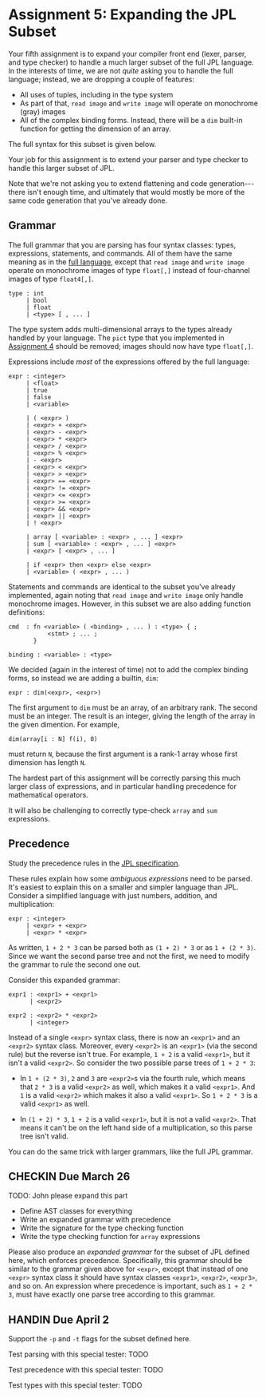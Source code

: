 # Assignment 5: Expanding the JPL Subset

Your fifth assignment is to expand your compiler front end (lexer,
parser, and type checker) to handle a much larger subset of the full
JPL language. In the interests of time, we are not _quite_ asking you
to handle the full language; instead, we are dropping a couple of
features:

- All uses of tuples, including in the type system
- As part of that, `read image` and `write image` will operate on
  monochrome (gray) images
- All of the complex binding forms. Instead, there will be a `dim`
  built-in function for getting the dimension of an array.

The full syntax for this subset is given below.

Your job for this assignment is to extend your parser and type checker
to handle this larger subset of JPL.

Note that we're not asking you to extend flattening and code
generation---there isn't enough time, and ultimately that would mostly
be more of the same code generation that you've already done.

Grammar
-------

The full grammar that you are parsing has four syntax classes: types,
expressions, statements, and commands. All of them have the same
meaning as in the [full language](../spec.md), except that `read
image` and `write image` operate on monochrome images of type
`float[,]` instead of four-channel images of type `float4[,]`.

```
type : int
     | bool
     | float
     | <type> [ , ... ]
```

The type system adds multi-dimensional arrays to the types already
handled by your language. The `pict` type that you implemented in
[Assignment 4](../assignment4/README.md) should be removed; images
should now have type `float[,]`.

Expressions include _most_ of the expressions offered by the full
language:

```
expr : <integer>
     | <float>
     | true
     | false
     | <variable>

     | ( <expr> )
     | <expr> + <expr>
     | <expr> - <expr>
     | <expr> * <expr>
     | <expr> / <expr>
     | <expr> % <expr>
     | - <expr>
     | <expr> < <expr>
     | <expr> > <expr>
     | <expr> == <expr>
     | <expr> != <expr>
     | <expr> <= <expr>
     | <expr> >= <expr>
     | <expr> && <expr>
     | <expr> || <expr>
     | ! <expr>

     | array [ <variable> : <expr> , ... ] <expr>
     | sum [ <variable> : <expr> , ... ] <expr>
     | <expr> [ <expr> , ... ]

     | if <expr> then <expr> else <expr>
     | <variable> ( <expr> , ... )
```

Statements and commands are identical to the subset you've already
implemented, again noting that `read image` and `write image` only
handle monochrome images. However, in this subset we are also adding
function definitions:

```
cmd  : fn <variable> ( <binding> , ... ) : <type> { ;
           <stmt> ; ... ;
       }
    
binding : <variable> : <type>
```

We decided (again in the interest of time) not to add the complex
binding forms, so instead we are adding a builtin, `dim`:

```
expr : dim(<expr>, <expr>)
```

The first argument to `dim` must be an array, of an arbitrary rank.
The second must be an integer. The result is an integer, giving the
length of the array in the given dimention. For example,

    dim(array[i : N] f(i), 0)

must return `N`, because the first argument is a rank-1 array whose
first dimension has length `N`.

The hardest part of this assignment will be correctly parsing this
much larger class of expressions, and in particular handling
precedence for mathematical operators.

It will also be challenging to correctly type-check `array` and `sum`
expressions.

Precedence
----------

Study the precedence rules in the [JPL specification](../spec.md).

These rules explain how some *ambiguous expressions* need to be
parsed. It's easiest to explain this on a smaller and simpler language
than JPL. Consider a simplified language with just numbers, addition,
and multiplication:

```
expr : <integer>
     | <expr> + <expr>
     | <expr> * <expr>
```

As written, `1 + 2 * 3` can be parsed both as `(1 + 2) * 3` or as `1 +
(2 * 3)`. Since we want the second parse tree and not the first, we
need to modify the grammar to rule the second one out.

Consider this expanded grammar:

```
expr1 : <expr1> + <expr1>
      | <expr2>

expr2 : <expr2> * <expr2>
      | <integer>
```

Instead of a single `<expr>` syntax class, there is now an `<expr1>`
and an `<expr2>` syntax class. Moreover, every `<expr2>` is an
`<expr1>` (via the second rule) but the reverse isn't true. For
example, `1 + 2` is a valid `<expr1>`, but it isn't a valid `<expr2>`.
So consider the two possible parse trees of `1 + 2 * 3`:

- In `1 + (2 * 3)`, `2` and `3` are `<expr2>`s via the fourth rule,
  which means that `2 * 3` is a valid `<expr2>` as well, which makes
  it a valid `<expr1>`. And `1` is a valid `<expr2>` which makes it
  also a valid `<expr1>`. So `1 + 2 * 3` is a valid `<expr1>` as well.
  
- In `(1 + 2) * 3`, `1 + 2` is a valid `<expr1>`, but it is not a
  valid `<expr2>`. That means it can't be on the left hand side of a
  multiplication, so this parse tree isn't valid.

You can do the same trick with larger grammars, like the full JPL grammar.

## CHECKIN Due March 26

TODO: John please expand this part

- Define AST classes for everything
- Write an expanded grammar with precedence
- Write the signature for the type checking function
- Write the type checking function for `array` expressions

Please also produce an _expanded grammar_ for the subset of JPL
defined here, which enforces precedence. Specifically, this grammar
should be similar to the grammar given above for `<expr>`, except that
instead of one `<expr>` syntax class it should have syntax classes
`<expr1>`, `<expr2>`, `<expr3>`, and so on. An expression where
precedence is important, such as `1 + 2 * 3`, must have exactly one
parse tree according to this grammar.

## HANDIN Due April 2

Support the `-p` and `-t` flags for the subset defined here.

Test parsing with this special tester: TODO

Test precedence with this special tester: TODO

Test types with this special tester: TODO
